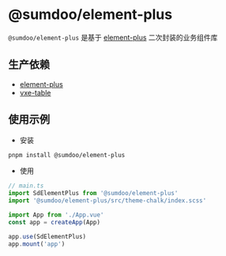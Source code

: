 # @sumdoo/element-plus

`@sumdoo/element-plus` 是基于 [element-plus](https://element-plus.gitee.io/zh-CN/component/button.html) 二次封装的业务组件库

## 生产依赖

- [element-plus](https://element-plus.gitee.io/zh-CN/component/button.html)
- [vxe-table](https://vxetable.cn/#/table/start/quick)

## 使用示例

- 安装

```sh
pnpm install @sumdoo/element-plus
```

- 使用

```ts
// main.ts
import SdElementPlus from '@sumdoo/element-plus'
import '@sumdoo/element-plus/src/theme-chalk/index.scss'

import App from './App.vue'
const app = createApp(App)

app.use(SdElementPlus)
app.mount('app')
```
